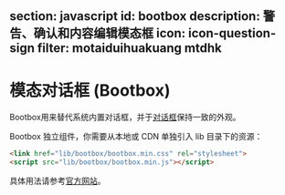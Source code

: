 ﻿section: javascript
id: bootbox
description: 警告、确认和内容编辑模态框
icon: icon-question-sign
filter: motaiduihuakuang mtdhk
---

# 模态对话框 (Bootbox)

Bootbox用来替代系统内置对话框，并于[对话框](#javascript/modal)保持一致的外观。

Bootbox 独立组件，你需要从本地或 CDN 单独引入 lib 目录下的资源：

```html
<link href="lib/bootbox/bootbox.min.css" rel="stylesheet">
<script src="lib/bootbox/bootbox.min.js"></script>
```

具体用法请参考[官方网站](http://bootboxjs.com/#)。

